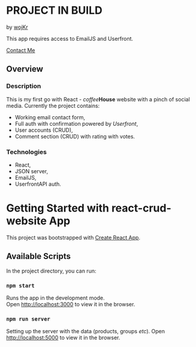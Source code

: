 # PROJECT IN BUILD 
by [wojKr](https://github.com/wojkr)

This app requires access to EmailJS and Userfront.

[Contact Me](mailto:test.wojkr@gmail.com?subject=[GitHub]%20React%20Crud%20Website)

## Overview
### Description
This is my first go with React - _coffee_**House** website with a pinch of social media.
Currently the project contains: 
* Working email contact form,
* Full auth with confirmation powered by _Userfront_,
* User accounts (CRUD),
* Comment section (CRUD) with rating with votes. 

### Technologies
* React, 
* JSON server, 
* EmailJS, 
* UserfrontAPI auth.


# Getting Started with react-crud-website App

This project was bootstrapped with [Create React App](https://github.com/facebook/create-react-app).

## Available Scripts

In the project directory, you can run:

### `npm start`
Runs the app in the development mode.\
Open [http://localhost:3000](http://localhost:3000) to view it in the browser.

### `npm run server`
Setting up the server with the data (products, groups _etc_). 
Open [http://localhost:5000](http://localhost:5000) to view it in the browser.
